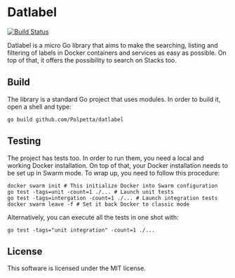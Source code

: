 Datlabel
===

[![Build Status](https://travis-ci.org/Polpetta/datlabel.svg?branch=master)](https://travis-ci.org/Polpetta/datlabel)

Datlabel is a micro Go library that aims to make the searching, listing and
filtering of labels in Docker containers and services as easy as possible.
On top of that, it offers the possibility to search on Stacks too.

## Build
The library is a standard Go project that uses modules. In order to build it,
open a shell and type:
```shell script
go build github.com/Polpetta/datlabel
```

## Testing
The project has tests too. In order to run them, you need a local and
working Docker installation. On top of that, your Docker installation needs
to be set up in Swarm mode. To wrap up, you need to follow this procedure:
```shell script
docker swarm init # This initialize Docker into Swarm configuration
go test -tags=unit -count=1 ./... # Launch unit tests
go test -tags=intergation -count=1 ./... # Launch integration tests
docker swarm leave -f # Set it back Docker to classic mode
```

Alternatively, you can execute all the tests in one shot with:
```shell script
go test -tags="unit integration" -count=1 ./...
```

## License

This software is licensed under the MIT license.
